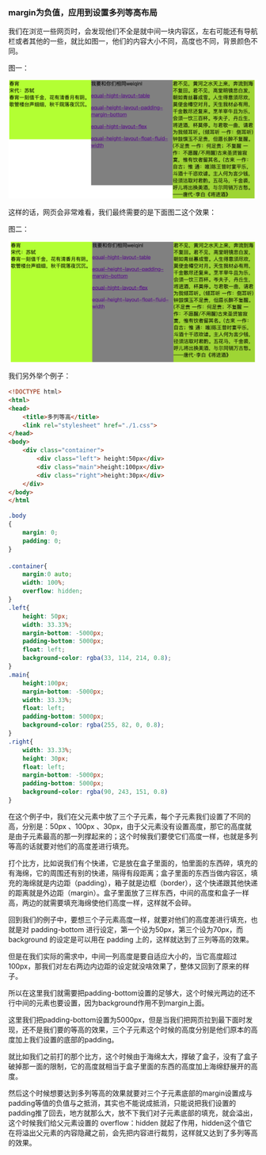 ### margin为负值，应用到设置多列等高布局

我们在浏览一些网页时，会发现他们不全是就中间一块内容区，左右可能还有导航栏或者其他的一些，就比如图一，他们的内容大小不同，高度也不同，背景颜色不同。

图一：

![Alt text](./001.png)

这样的话，网页会非常难看，我们最终需要的是下面图二这个效果：

图二：

![Alt text](./002.png)

我们另外举个例子：

```html
<!DOCTYPE html>
<html>
<head>
    <title>多列等高</title>
    <link rel="stylesheet" href="./1.css">
</head>
<body>
    <div class="container">
        <div class="left"> height:50px</div>
        <div class="main">height:100px</div>
        <div class="right">height:30px</div>
    </div>
</body>
</html
```
```css
.body
{
    margin: 0;
    padding: 0;
}

.container{
    margin:0 auto;
    width: 100%;
    overflow: hidden;
}
.left{
    height: 50px;
    width: 33.33%;
    margin-bottom: -5000px;
    padding-bottom: 5000px;
    float: left;
    background-color: rgba(33, 114, 214, 0.8);
}
.main{
    height:100px;
    margin-bottom: -5000px;
    width: 33.33%;
    float: left;
    padding-bottom: 5000px;
    background-color: rgba(255, 82, 0, 0.8);
}
.right{
    width: 33.33%;
    height: 30px;
    float: left;
    margin-bottom: -5000px;
    padding-bottom: 5000px;
    background-color: rgba(90, 243, 151, 0.8)
}
```
在这个例子中，我们在父元素中放了三个子元素，每个子元素我们设置了不同的高，分别是：50px 、100px 、30px，由于父元素没有设置高度，那它的高度就是由子元素最高的那一列撑起来的；这个时候我们要使它们高度一样，也就是多列等高的话就要对他们的高度差进行填充。

打个比方，比如说我们有个快递，它是放在盒子里面的，怕里面的东西碎，填充的有海绵，它的周围还有别的快递，隔得有段距离；盒子里面的东西当做内容区，填充的海绵就是内边距（padding），箱子就是边框（border），这个快递跟其他快递的距离就是外边距（margin）。盒子里面放了三样东西，中间的高度和盒子一样高，两边的就需要填充海绵使他们高度一样，这样就不会碎。

回到我们的例子中，要想三个子元素高度一样，就要对他们的高度差进行填充，也就是对 padding-bottom 进行设定，第一个设为50px，第三个设为70px，而 background 的设定是可以用在 padding 上的，这样就达到了三列等高的效果。

但是在我们实际的需求中，中间一列高度是要自适应大小的，当它高度超过100px，那我们对左右两边内边距的设定就没啥效果了，整体又回到了原来的样子。

所以在这里我们就需要把padding-bottom设置的足够大，这个时候光两边的还不行中间的元素也要设置，因为background作用不到margin上面。

这里我们把padding-bottom设置为5000px，但是当我们把网页拉到最下面时发现，还不是我们要的等高的效果，三个子元素这个时候的高度分别是他们原本的高度加上我们设置的底部的padding。

就比如我们之前打的那个比方，这个时候由于海绵太大，撑破了盒子，没有了盒子破掉那一面的限制，它的高度就相当于盒子里面的东西的高度加上海绵舒展开的高度。

然后这个时候想要达到多列等高的效果就要对三个子元素底部的margin设置成与padding等值的负值与之抵消，其实也不能说成抵消，只能说把我们设置的padding推了回去，地方就那么大，放不下我们对子元素底部的填充，就会溢出，这个时候我们给父元素设置的 overflow：hidden 就起了作用，hidden这个值它在将溢出父元素的内容隐藏之前，会先把内容进行裁剪，这样就又达到了多列等高的效果。














